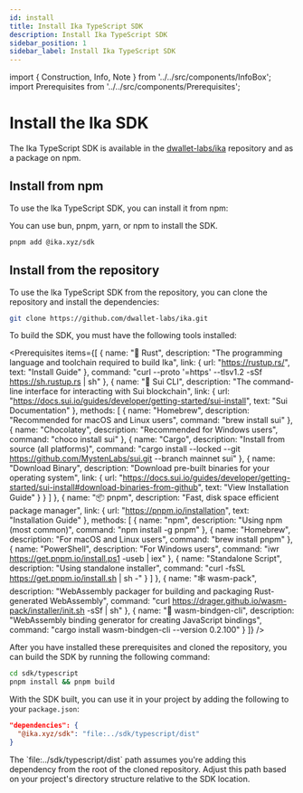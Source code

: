 ```yaml
---
id: install
title: Install Ika TypeScript SDK
description: Install Ika TypeScript SDK
sidebar_position: 1
sidebar_label: Install Ika TypeScript SDK
---
```


import { Construction, Info, Note } from '../../src/components/InfoBox';
import Prerequisites from '../../src/components/Prerequisites';

# Install the Ika SDK

<Construction />

The Ika TypeScript SDK is available in the [dwallet-labs/ika](https://github.com/dwallet-labs/ika) repository and as a package on npm.

## Install from npm

To use the Ika TypeScript SDK, you can install it from npm:

<Info title="Info">
You can use bun, pnpm, yarn, or npm to install the SDK.
</Info>

```bash
pnpm add @ika.xyz/sdk
```

## Install from the repository

To use the Ika TypeScript SDK from the repository, you can clone the repository and install the dependencies:

```bash
git clone https://github.com/dwallet-labs/ika.git
```

To build the SDK, you must have the following tools installed:

<Prerequisites items={[
{
name: "🦀 Rust",
description: "The programming language and toolchain required to build Ika",
link: { url: "https://rustup.rs/", text: "Install Guide" },
command: "curl --proto '=https' --tlsv1.2 -sSf https://sh.rustup.rs | sh"
},
{
name: "🔧 Sui CLI",
description: "The command-line interface for interacting with Sui blockchain",
link: { url: "https://docs.sui.io/guides/developer/getting-started/sui-install", text: "Sui Documentation" },
methods: [
{
name: "Homebrew",
description: "Recommended for macOS and Linux users",
command: "brew install sui"
},
{
name: "Chocolatey",
description: "Recommended for Windows users",
command: "choco install sui"
},
{
name: "Cargo",
description: "Install from source (all platforms)",
command: "cargo install --locked --git https://github.com/MystenLabs/sui.git --branch mainnet sui"
},
{
name: "Download Binary",
description: "Download pre-built binaries for your operating system",
link: {
url: "https://docs.sui.io/guides/developer/getting-started/sui-install#download-binaries-from-github",
text: "View Installation Guide"
}
}
]
},
{
name: "📦 pnpm",
description: "Fast, disk space efficient package manager",
link: { url: "https://pnpm.io/installation", text: "Installation Guide" },
methods: [
{
name: "npm",
description: "Using npm (most common)",
command: "npm install -g pnpm"
},
{
name: "Homebrew",
description: "For macOS and Linux users",
command: "brew install pnpm"
},
{
name: "PowerShell",
description: "For Windows users",
command: "iwr https://get.pnpm.io/install.ps1 -useb | iex"
},
{
name: "Standalone Script",
description: "Using standalone installer",
command: "curl -fsSL https://get.pnpm.io/install.sh | sh -"
}
]
},
{
name: "🕸️ wasm-pack",
description: "WebAssembly packager for building and packaging Rust-generated WebAssembly",
command: "curl https://drager.github.io/wasm-pack/installer/init.sh -sSf | sh"
},
{
name: "🔗 wasm-bindgen-cli",
description: "WebAssembly binding generator for creating JavaScript bindings",
command: "cargo install wasm-bindgen-cli --version 0.2.100"
}
]} />

After you have installed these prerequisites and cloned the repository, you can build the SDK by running the following command:

```bash
cd sdk/typescript
pnpm install && pnpm build
```

With the SDK built, you can use it in your project by adding the following to your `package.json`:

```json
"dependencies": {
  "@ika.xyz/sdk": "file:../sdk/typescript/dist"
}
```

<Note title="Note">
The `file:../sdk/typescript/dist` path assumes you're adding this dependency from the root of the cloned repository. Adjust this path based on your project's directory structure relative to the SDK location.
</Note>
